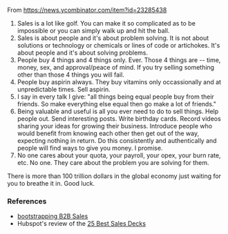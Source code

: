 
From https://news.ycombinator.com/item?id=23285438

1. Sales is a lot like golf. You can make it so complicated as to be impossible or you can simply walk up and hit the ball.
2. Sales is about people and it's about problem solving. It is not about solutions or technology or chemicals or lines of code or artichokes. It's about people and it's about solving problems.
3. People buy 4 things and 4 things only. Ever. Those 4 things are -- time, money, sex, and approval/peace of mind. If you try selling something other than those 4 things you will fail.
4. People buy aspirin always. They buy vitamins only occassionally and at unpredictable times. Sell aspirin.
5. I say in every talk I give: "all things being equal people buy from their friends. So make everything else equal then go make a lot of friends."
6. Being valuable and useful is all you ever need to do to sell things. Help people out. Send interesting posts. Write birthday cards. Record videos sharing your ideas for growing their business. Introduce people who would benefit from knowing each other then get out of the way, expecting nothing in return. Do this consistently and authentically and people will find ways to give you money. I promise.
7. No one cares about your quota, your payroll, your opex, your burn rate, etc. No one. They care about the problem you are solving for them.

There is more than 100 trillion dollars in the global economy just waiting for you to breathe it in. Good luck.

### References

- [bootstrapping B2B Sales](https://laskie.co/playbooks/bootstrapping-b2b-sales)
- Hubspot's review of the [25 Best Sales Decks](https://blog.hubspot.com/sales/sales-presentation-guidelines)